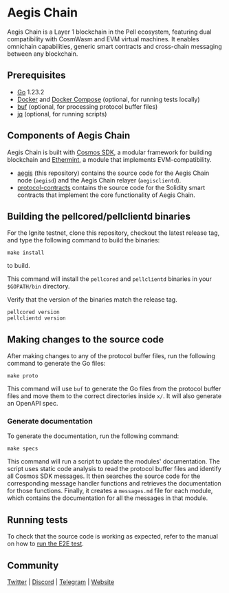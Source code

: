 # Aegis Chain

Aegis Chain is a Layer 1 blockchain in the Pell ecosystem, featuring dual compatibility with CosmWasm and EVM virtual machines. It enables omnichain capabilities, generic smart contracts and cross-chain messaging between any blockchain.

## Prerequisites

- [Go](https://go.dev/dl/#go1.23.2) 1.23.2
- [Docker](https://docs.docker.com/install/) and
  [Docker Compose](https://docs.docker.com/compose/install/) (optional, for
  running tests locally)
- [buf](https://buf.build/) (optional, for processing protocol buffer files)
- [jq](https://stedolan.github.io/jq/download/) (optional, for running scripts)

## Components of Aegis Chain

Aegis Chain is built with [Cosmos SDK](https://github.com/cosmos/cosmos-sdk), a
modular framework for building blockchain and
[Ethermint](https://github.com/evmos/ethermint), a module that implements
EVM-compatibility.

- [aegis](https://github.com/0xPellNetwork/aegis) (this repository)
  contains the source code for the Aegis Chain node (`aegisd`) and the
  Aegis Chain relayer (`aegisclientd`).
- [protocol-contracts](https://github.com/0xPellNetwork/contracts)
  contains the source code for the Solidity smart contracts that implement the
  core functionality of Aegis Chain.

## Building the pellcored/pellclientd binaries

For the Ignite testnet, clone this repository, checkout the latest release tag, and type the following command to build the binaries:

```
make install
```

to build.

This command will install the `pellcored` and `pellclientd` binaries in your
`$GOPATH/bin` directory.

Verify that the version of the binaries match the release tag.  

```
pellcored version
pellclientd version
```

## Making changes to the source code

After making changes to any of the protocol buffer files, run the following
command to generate the Go files:

```
make proto
```

This command will use `buf` to generate the Go files from the protocol buffer
files and move them to the correct directories inside `x/`. It will also
generate an OpenAPI spec.

### Generate documentation

To generate the documentation, run the following command:

```
make specs
```

This command will run a script to update the modules' documentation. The script
uses static code analysis to read the protocol buffer files and identify all
Cosmos SDK messages. It then searches the source code for the corresponding
message handler functions and retrieves the documentation for those functions.
Finally, it creates a `messages.md` file for each module, which contains the
documentation for all the messages in that module.

## Running tests

To check that the source code is working as expected, refer to the manual on how
to [run the E2E test](./LOCAL_TESTING.md).

## Community

[Twitter](https://twitter.com/pellblockchain) |
[Discord](https://discord.com/invite/pellchain) |
[Telegram](https://t.me/pellchainofficial) | [Website](https://pellchain.com)
